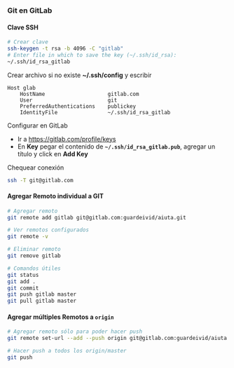 ### Git en GitLab

#### Clave SSH

```sh
# Crear clave
ssh-keygen -t rsa -b 4096 -C "gitlab"
# Enter file in which to save the key (~/.ssh/id_rsa): 
~/.ssh/id_rsa_gitlab
```

Crear archivo si no existe **~/.ssh/config** y escribir
```config
Host glab 
	HostName 					gitlab.com
	User 						git
	PreferredAuthentications 	publickey
	IdentityFile 				~/.ssh/id_rsa_gitlab
```

Configurar en GitLab
- Ir a <https://gitlab.com/profile/keys>
- En **Key** pegar el contenido de **`~/.ssh/id_rsa_gitlab.pub`**, agregar un título y click en **Add Key**

Chequear conexión
```sh
ssh -T git@gitlab.com 
```

#### Agregar Remoto individual a GIT

```sh
# Agregar remoto
git remote add gitlab git@gitlab.com:guardeivid/aiuta.git

# Ver remotos configurados
git remote -v

# Eliminar remoto
git remove gitlab

# Comandos útiles
git status
git add .
git commit
git push gitlab master
git pull gitlab master
```

#### Agregar múltiples Remotos a `origin`

```sh
# Agregar remoto sólo para poder hacer push
git remote set-url --add --push origin git@gitlab.com:guardeivid/aiuta.git

# Hacer push a todos los origin/master
git push
```

